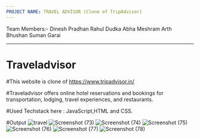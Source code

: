```yaml
---
PROJECT NAME: TRAVEL ADVISOR (Clone of TripAdvisor)
---
```


Team Members:-
Dinesh Pradhan
Rahul Dudka
Abha Meshram
Arth Bhushan
Suman Garai

---

# Traveladvisor

#This website is clone of https://www.tripadvisor.in/

#Traveladvisor offers online hotel reservations and bookings for transportation, lodging, travel experiences, and restaurants.

#Used Techstack here :  JavaScript,HTML and CSS.

#Output
![travel](https://user-images.githubusercontent.com/107466839/210731130-7c443cd5-770d-4f27-b3dd-9f3530262962.png)
![Screenshot (73)](https://user-images.githubusercontent.com/107466839/210731196-5f2c845c-7afb-46b8-a6f3-f7c8c026c8ee.png)
![Screenshot (74)](https://user-images.githubusercontent.com/107466839/210731219-3afb5187-1e05-44d7-89c1-a9515d4e88c5.png)
![Screenshot (75)](https://user-images.githubusercontent.com/107466839/210731245-310c3e2a-0486-42eb-969a-2951162ca223.png)
![Screenshot (76)](https://user-images.githubusercontent.com/107466839/210731258-6a54a44f-be8b-485c-96d4-980ed11a742e.png)
![Screenshot (77)](https://user-images.githubusercontent.com/107466839/210731277-143a1b13-8015-412f-9a6d-e79b8b3aeb48.png)
![Screenshot (78)](https://user-images.githubusercontent.com/107466839/210731298-85eb9851-c4a5-47c9-b4ed-6f9eafb993c2.png)
